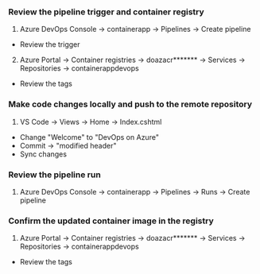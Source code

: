 


### Review the pipeline trigger and container registry
1. Azure DevOps Console → containerapp → Pipelines → Create pipeline
* Review the trigger

2. Azure Portal → Container registries → doazacr******* → Services → Repositories → containerappdevops
* Review the tags

### Make code changes locally and push to the remote repository
1. VS Code → Views → Home → Index.cshtml
* Change "Welcome" to "DevOps on Azure"
* Commit → "modified header"
* Sync changes

### Review the pipeline run
1. Azure DevOps Console → containerapp → Pipelines → Runs → Create pipeline

### Confirm the updated container image in the registry
1. Azure Portal → Container registries → doazacr******* → Services → Repositories → containerappdevops
* Review the tags





